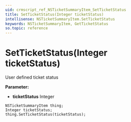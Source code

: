 ```yaml
---
uid: crmscript_ref_NSTicketSummaryItem_SetTicketStatus
title: SetTicketStatus(Integer ticketStatus)
intellisense: NSTicketSummaryItem.SetTicketStatus
keywords: NSTicketSummaryItem, GetTicketStatus
so.topic: reference
---
```


# SetTicketStatus(Integer ticketStatus)

User defined ticket status

**Parameter:** 
* **ticketStatus** Integer

```crmscript
NSTicketSummaryItem thing;
Integer ticketStatus;
thing.SetTicketStatus(ticketStatus);
```


